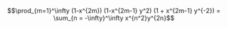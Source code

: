 $$\prod_{m=1}^\infty (1-x^{2m}) (1-x^{2m-1} y^2) (1 + x^{2m-1} y^{-2}) = \sum_{n = -\infty}^\infty x^{n^2}y^{2n}$$
